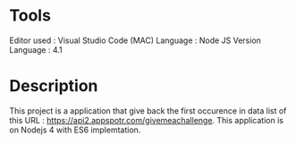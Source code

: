 # Tools
Editor used : Visual Studio Code (MAC)
Language : Node JS
Version Language : 4.1

# Description

This project is a application that give back the first occurence in data list of this URL : https://api2.appspotr.com/givemeachallenge.
This application is on Nodejs 4 with ES6 implemtation.


